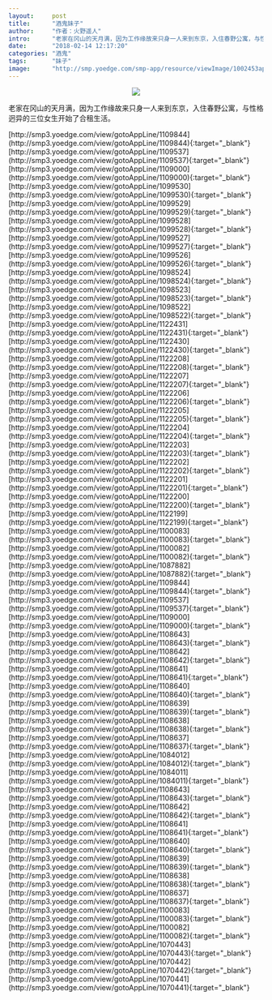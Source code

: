 ```yaml
---
layout:     post
title:      "酒鬼妹子"
author:     "作者：火野遥人"
intro:      "老家在冈山的天月满，因为工作缘故来只身一人来到东京，入住春野公寓，与性格迥异的三位女生开始了合租生活。"
date:       "2018-02-14 12:17:20"
categories: "酒鬼"
tags:       "妹子"
image:      "http://smp.yoedge.com/smp-app/resource/viewImage/1002453appline.png"
---
```

<div style="text-align: center">
<p><img src="http://smp.yoedge.com/smp-app/resource/viewImage/1002453appline.png"/></p>
</div>
<p class="post-meta">
<span>老家在冈山的天月满，因为工作缘故来只身一人来到东京，入住春野公寓，与性格迥异的三位女生开始了合租生活。</span>
</p>
[http://smp3.yoedge.com/view/gotoAppLine/1109844](http://smp3.yoedge.com/view/gotoAppLine/1109844){:target="_blank"}
[http://smp3.yoedge.com/view/gotoAppLine/1109537](http://smp3.yoedge.com/view/gotoAppLine/1109537){:target="_blank"}
[http://smp3.yoedge.com/view/gotoAppLine/1109000](http://smp3.yoedge.com/view/gotoAppLine/1109000){:target="_blank"}
[http://smp3.yoedge.com/view/gotoAppLine/1099530](http://smp3.yoedge.com/view/gotoAppLine/1099530){:target="_blank"}
[http://smp3.yoedge.com/view/gotoAppLine/1099529](http://smp3.yoedge.com/view/gotoAppLine/1099529){:target="_blank"}
[http://smp3.yoedge.com/view/gotoAppLine/1099528](http://smp3.yoedge.com/view/gotoAppLine/1099528){:target="_blank"}
[http://smp3.yoedge.com/view/gotoAppLine/1099527](http://smp3.yoedge.com/view/gotoAppLine/1099527){:target="_blank"}
[http://smp3.yoedge.com/view/gotoAppLine/1099526](http://smp3.yoedge.com/view/gotoAppLine/1099526){:target="_blank"}
[http://smp3.yoedge.com/view/gotoAppLine/1098524](http://smp3.yoedge.com/view/gotoAppLine/1098524){:target="_blank"}
[http://smp3.yoedge.com/view/gotoAppLine/1098523](http://smp3.yoedge.com/view/gotoAppLine/1098523){:target="_blank"}
[http://smp3.yoedge.com/view/gotoAppLine/1098522](http://smp3.yoedge.com/view/gotoAppLine/1098522){:target="_blank"}
[http://smp3.yoedge.com/view/gotoAppLine/1122431](http://smp3.yoedge.com/view/gotoAppLine/1122431){:target="_blank"}
[http://smp3.yoedge.com/view/gotoAppLine/1122430](http://smp3.yoedge.com/view/gotoAppLine/1122430){:target="_blank"}
[http://smp3.yoedge.com/view/gotoAppLine/1122208](http://smp3.yoedge.com/view/gotoAppLine/1122208){:target="_blank"}
[http://smp3.yoedge.com/view/gotoAppLine/1122207](http://smp3.yoedge.com/view/gotoAppLine/1122207){:target="_blank"}
[http://smp3.yoedge.com/view/gotoAppLine/1122206](http://smp3.yoedge.com/view/gotoAppLine/1122206){:target="_blank"}
[http://smp3.yoedge.com/view/gotoAppLine/1122205](http://smp3.yoedge.com/view/gotoAppLine/1122205){:target="_blank"}
[http://smp3.yoedge.com/view/gotoAppLine/1122204](http://smp3.yoedge.com/view/gotoAppLine/1122204){:target="_blank"}
[http://smp3.yoedge.com/view/gotoAppLine/1122203](http://smp3.yoedge.com/view/gotoAppLine/1122203){:target="_blank"}
[http://smp3.yoedge.com/view/gotoAppLine/1122202](http://smp3.yoedge.com/view/gotoAppLine/1122202){:target="_blank"}
[http://smp3.yoedge.com/view/gotoAppLine/1122201](http://smp3.yoedge.com/view/gotoAppLine/1122201){:target="_blank"}
[http://smp3.yoedge.com/view/gotoAppLine/1122200](http://smp3.yoedge.com/view/gotoAppLine/1122200){:target="_blank"}
[http://smp3.yoedge.com/view/gotoAppLine/1122199](http://smp3.yoedge.com/view/gotoAppLine/1122199){:target="_blank"}
[http://smp3.yoedge.com/view/gotoAppLine/1100083](http://smp3.yoedge.com/view/gotoAppLine/1100083){:target="_blank"}
[http://smp3.yoedge.com/view/gotoAppLine/1100082](http://smp3.yoedge.com/view/gotoAppLine/1100082){:target="_blank"}
[http://smp3.yoedge.com/view/gotoAppLine/1087882](http://smp3.yoedge.com/view/gotoAppLine/1087882){:target="_blank"}
[http://smp3.yoedge.com/view/gotoAppLine/1109844](http://smp3.yoedge.com/view/gotoAppLine/1109844){:target="_blank"}
[http://smp3.yoedge.com/view/gotoAppLine/1109537](http://smp3.yoedge.com/view/gotoAppLine/1109537){:target="_blank"}
[http://smp3.yoedge.com/view/gotoAppLine/1109000](http://smp3.yoedge.com/view/gotoAppLine/1109000){:target="_blank"}
[http://smp3.yoedge.com/view/gotoAppLine/1108643](http://smp3.yoedge.com/view/gotoAppLine/1108643){:target="_blank"}
[http://smp3.yoedge.com/view/gotoAppLine/1108642](http://smp3.yoedge.com/view/gotoAppLine/1108642){:target="_blank"}
[http://smp3.yoedge.com/view/gotoAppLine/1108641](http://smp3.yoedge.com/view/gotoAppLine/1108641){:target="_blank"}
[http://smp3.yoedge.com/view/gotoAppLine/1108640](http://smp3.yoedge.com/view/gotoAppLine/1108640){:target="_blank"}
[http://smp3.yoedge.com/view/gotoAppLine/1108639](http://smp3.yoedge.com/view/gotoAppLine/1108639){:target="_blank"}
[http://smp3.yoedge.com/view/gotoAppLine/1108638](http://smp3.yoedge.com/view/gotoAppLine/1108638){:target="_blank"}
[http://smp3.yoedge.com/view/gotoAppLine/1108637](http://smp3.yoedge.com/view/gotoAppLine/1108637){:target="_blank"}
[http://smp3.yoedge.com/view/gotoAppLine/1084012](http://smp3.yoedge.com/view/gotoAppLine/1084012){:target="_blank"}
[http://smp3.yoedge.com/view/gotoAppLine/1084011](http://smp3.yoedge.com/view/gotoAppLine/1084011){:target="_blank"}
[http://smp3.yoedge.com/view/gotoAppLine/1108643](http://smp3.yoedge.com/view/gotoAppLine/1108643){:target="_blank"}
[http://smp3.yoedge.com/view/gotoAppLine/1108642](http://smp3.yoedge.com/view/gotoAppLine/1108642){:target="_blank"}
[http://smp3.yoedge.com/view/gotoAppLine/1108641](http://smp3.yoedge.com/view/gotoAppLine/1108641){:target="_blank"}
[http://smp3.yoedge.com/view/gotoAppLine/1108640](http://smp3.yoedge.com/view/gotoAppLine/1108640){:target="_blank"}
[http://smp3.yoedge.com/view/gotoAppLine/1108639](http://smp3.yoedge.com/view/gotoAppLine/1108639){:target="_blank"}
[http://smp3.yoedge.com/view/gotoAppLine/1108638](http://smp3.yoedge.com/view/gotoAppLine/1108638){:target="_blank"}
[http://smp3.yoedge.com/view/gotoAppLine/1108637](http://smp3.yoedge.com/view/gotoAppLine/1108637){:target="_blank"}
[http://smp3.yoedge.com/view/gotoAppLine/1100083](http://smp3.yoedge.com/view/gotoAppLine/1100083){:target="_blank"}
[http://smp3.yoedge.com/view/gotoAppLine/1100082](http://smp3.yoedge.com/view/gotoAppLine/1100082){:target="_blank"}
[http://smp3.yoedge.com/view/gotoAppLine/1070443](http://smp3.yoedge.com/view/gotoAppLine/1070443){:target="_blank"}
[http://smp3.yoedge.com/view/gotoAppLine/1070442](http://smp3.yoedge.com/view/gotoAppLine/1070442){:target="_blank"}
[http://smp3.yoedge.com/view/gotoAppLine/1070441](http://smp3.yoedge.com/view/gotoAppLine/1070441){:target="_blank"}


